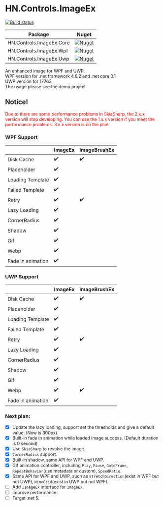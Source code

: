 ﻿# HN.Controls.ImageEx
[![Build status](https://github.com/h82258652/HN.Controls.ImageEx/workflows/CI/badge.svg)](https://github.com/h82258652/HN.Controls.ImageEx/workflows/CI/badge.svg)

| Package                  | Nuget                                                                                                                            |
| -                        | -                                                                                                                                |
| HN.Controls.ImageEx.Core | [![Nuget](https://img.shields.io/nuget/v/HN.Controls.ImageEx.Core.svg)](https://www.nuget.org/packages/HN.Controls.ImageEx.Core) |
| HN.Controls.ImageEx.Wpf  | [![Nuget](https://img.shields.io/nuget/v/HN.Controls.ImageEx.Wpf.svg)](https://www.nuget.org/packages/HN.Controls.ImageEx.Wpf)   |
| HN.Controls.ImageEx.Uwp  | [![Nuget](https://img.shields.io/nuget/v/HN.Controls.ImageEx.Uwp.svg)](https://www.nuget.org/packages/HN.Controls.ImageEx.Uwp)   |

An enhanced image for WPF and UWP.  
WPF version for .net framework 4.6.2 and .net core 3.1  
UWP version for 17763  
The usage please see the demo project.  

## Notice!  
<span style="color:red;">Due to there are some performance problems in SkiaSharp, the 2.x.x version will stop developing. You can use the 1.x.x version if you meet the performance problems. 3.x.x version is on the plan.</span>

### WPF Support
|                   | ImageEx            | ImageBrushEx       |
| -                 | -                  | -                  |
| Disk Cache        | :heavy_check_mark: | :heavy_check_mark: |
| Placeholder       | :heavy_check_mark: |                    |
| Loading Template  | :heavy_check_mark: |                    |
| Failed Template   | :heavy_check_mark: |                    |
| Retry             | :heavy_check_mark: | :heavy_check_mark: |
| Lazy Loading      | :heavy_check_mark: |                    |
| CornerRadius      | :heavy_check_mark: |                    |
| Shadow            | :heavy_check_mark: |                    |
| Gif               | :heavy_check_mark: |                    |
| Webp              | :heavy_check_mark: |                    |
| Fade in animation | :heavy_check_mark: |                    |

### UWP Support
|                   | ImageEx            | ImageBrushEx       |
| -                 | -                  | -                  |
| Disk Cache        | :heavy_check_mark: | :heavy_check_mark: |
| Placeholder       | :heavy_check_mark: |                    |
| Loading Template  | :heavy_check_mark: |                    |
| Failed Template   | :heavy_check_mark: |                    |
| Retry             | :heavy_check_mark: | :heavy_check_mark: |
| Lazy Loading      | :heavy_check_mark: |                    |
| CornerRadius      | :heavy_check_mark: |                    |
| Shadow            | :heavy_check_mark: |                    |
| Gif               | :heavy_check_mark: |                    |
| Webp              | :heavy_check_mark: | :heavy_check_mark: |
| Fade in animation | :heavy_check_mark: |                    |

### Next plan: 
- [x] Update the lazy loading, support set the thresholds and give a default value. (Now is 300px)  
- [x] Built-in fade in animation while loaded image success. (Default duration is 0 second)  
- [x] Use ```SkiaSharp``` to resolve the image.  
- [x] ```CornerRadius``` support.  
- [x] Built-in shadow, same API for WPF and UWP.  
- [x] Gif animation controller, including ```Play```, ```Pause```, ```GotoFrame```, ```RepeatBehavior```(use metadata or custom), ```SpeedRatio```.  
- [x] Same API for WPF and UWP, such as ```StretchDirection```(exist in WPF but not UWP), ```NineGrid```(exist in UWP but not WPF).  
- [ ] Add ```IImageEx``` interface for ```ImageEx```.  
- [ ] Improve performance.  
- [ ] Target .net 5.  
